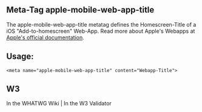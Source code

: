 ## Meta-Tag apple-mobile-web-app-title

The apple-mobile-web-app-title metatag defines the Homescreen-Title of a iOS "Add-to-homescreen" Web-App. Read more about Apple's Webapps at [Apple's official documentation](https://developer.apple.com/library/safari/documentation/appleapplications/reference/SafariHTMLRef/Articles/MetaTags.html).

## Usage:

	<meta name="apple-mobile-web-app-title" content="Webapp-Title">

## W3
<i class="fas fa-check"></i> In the WHATWG Wiki | <i class="fas fa-check"></i>  In the W3 Validator
